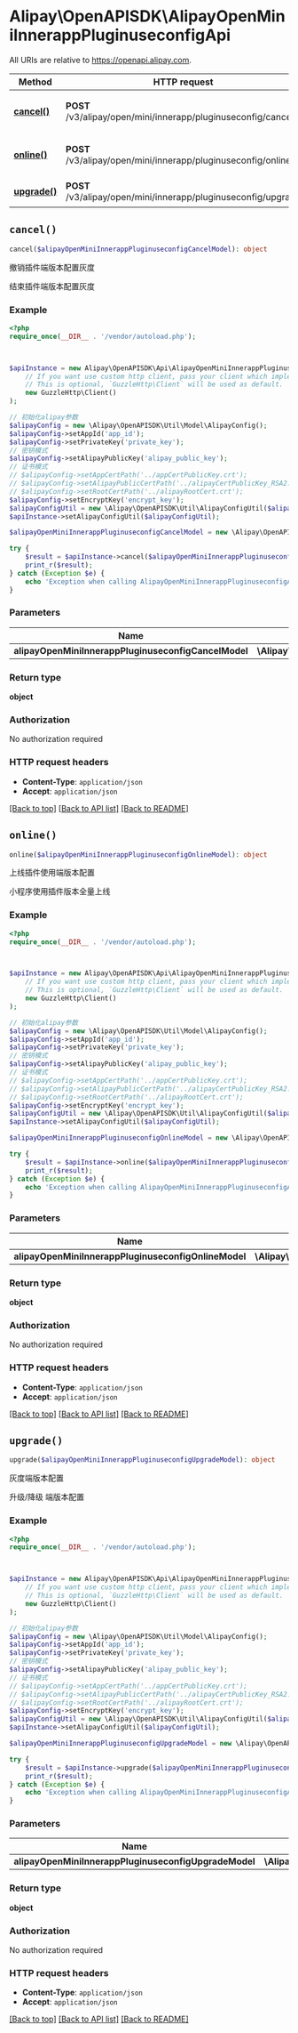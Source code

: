 # Alipay\OpenAPISDK\AlipayOpenMiniInnerappPluginuseconfigApi

All URIs are relative to https://openapi.alipay.com.

Method | HTTP request | Description
------------- | ------------- | -------------
[**cancel()**](AlipayOpenMiniInnerappPluginuseconfigApi.md#cancel) | **POST** /v3/alipay/open/mini/innerapp/pluginuseconfig/cancel | 撤销插件端版本配置灰度
[**online()**](AlipayOpenMiniInnerappPluginuseconfigApi.md#online) | **POST** /v3/alipay/open/mini/innerapp/pluginuseconfig/online | 上线插件使用端版本配置
[**upgrade()**](AlipayOpenMiniInnerappPluginuseconfigApi.md#upgrade) | **POST** /v3/alipay/open/mini/innerapp/pluginuseconfig/upgrade | 灰度端版本配置


## `cancel()`

```php
cancel($alipayOpenMiniInnerappPluginuseconfigCancelModel): object
```

撤销插件端版本配置灰度

结束插件端版本配置灰度

### Example

```php
<?php
require_once(__DIR__ . '/vendor/autoload.php');



$apiInstance = new Alipay\OpenAPISDK\Api\AlipayOpenMiniInnerappPluginuseconfigApi(
    // If you want use custom http client, pass your client which implements `GuzzleHttp\ClientInterface`.
    // This is optional, `GuzzleHttp\Client` will be used as default.
    new GuzzleHttp\Client()
);

// 初始化alipay参数
$alipayConfig = new \Alipay\OpenAPISDK\Util\Model\AlipayConfig();
$alipayConfig->setAppId('app_id');
$alipayConfig->setPrivateKey('private_key');
// 密钥模式
$alipayConfig->setAlipayPublicKey('alipay_public_key');
// 证书模式
// $alipayConfig->setAppCertPath('../appCertPublicKey.crt');
// $alipayConfig->setAlipayPublicCertPath('../alipayCertPublicKey_RSA2.crt');
// $alipayConfig->setRootCertPath('../alipayRootCert.crt');
$alipayConfig->setEncryptKey('encrypt_key');
$alipayConfigUtil = new \Alipay\OpenAPISDK\Util\AlipayConfigUtil($alipayConfig);
$apiInstance->setAlipayConfigUtil($alipayConfigUtil);

$alipayOpenMiniInnerappPluginuseconfigCancelModel = new \Alipay\OpenAPISDK\Model\AlipayOpenMiniInnerappPluginuseconfigCancelModel(); // \Alipay\OpenAPISDK\Model\AlipayOpenMiniInnerappPluginuseconfigCancelModel

try {
    $result = $apiInstance->cancel($alipayOpenMiniInnerappPluginuseconfigCancelModel);
    print_r($result);
} catch (Exception $e) {
    echo 'Exception when calling AlipayOpenMiniInnerappPluginuseconfigApi->cancel: ', $e->getMessage(), PHP_EOL;
}
```

### Parameters

Name | Type | Description  | Notes
------------- | ------------- | ------------- | -------------
 **alipayOpenMiniInnerappPluginuseconfigCancelModel** | **\Alipay\OpenAPISDK\Model\AlipayOpenMiniInnerappPluginuseconfigCancelModel**|  | [optional]

### Return type

**object**

### Authorization

No authorization required

### HTTP request headers

- **Content-Type**: `application/json`
- **Accept**: `application/json`

[[Back to top]](#) [[Back to API list]](../../README.md#api-endpoints)
[[Back to README]](../../README.md)

## `online()`

```php
online($alipayOpenMiniInnerappPluginuseconfigOnlineModel): object
```

上线插件使用端版本配置

小程序使用插件版本全量上线

### Example

```php
<?php
require_once(__DIR__ . '/vendor/autoload.php');



$apiInstance = new Alipay\OpenAPISDK\Api\AlipayOpenMiniInnerappPluginuseconfigApi(
    // If you want use custom http client, pass your client which implements `GuzzleHttp\ClientInterface`.
    // This is optional, `GuzzleHttp\Client` will be used as default.
    new GuzzleHttp\Client()
);

// 初始化alipay参数
$alipayConfig = new \Alipay\OpenAPISDK\Util\Model\AlipayConfig();
$alipayConfig->setAppId('app_id');
$alipayConfig->setPrivateKey('private_key');
// 密钥模式
$alipayConfig->setAlipayPublicKey('alipay_public_key');
// 证书模式
// $alipayConfig->setAppCertPath('../appCertPublicKey.crt');
// $alipayConfig->setAlipayPublicCertPath('../alipayCertPublicKey_RSA2.crt');
// $alipayConfig->setRootCertPath('../alipayRootCert.crt');
$alipayConfig->setEncryptKey('encrypt_key');
$alipayConfigUtil = new \Alipay\OpenAPISDK\Util\AlipayConfigUtil($alipayConfig);
$apiInstance->setAlipayConfigUtil($alipayConfigUtil);

$alipayOpenMiniInnerappPluginuseconfigOnlineModel = new \Alipay\OpenAPISDK\Model\AlipayOpenMiniInnerappPluginuseconfigOnlineModel(); // \Alipay\OpenAPISDK\Model\AlipayOpenMiniInnerappPluginuseconfigOnlineModel

try {
    $result = $apiInstance->online($alipayOpenMiniInnerappPluginuseconfigOnlineModel);
    print_r($result);
} catch (Exception $e) {
    echo 'Exception when calling AlipayOpenMiniInnerappPluginuseconfigApi->online: ', $e->getMessage(), PHP_EOL;
}
```

### Parameters

Name | Type | Description  | Notes
------------- | ------------- | ------------- | -------------
 **alipayOpenMiniInnerappPluginuseconfigOnlineModel** | **\Alipay\OpenAPISDK\Model\AlipayOpenMiniInnerappPluginuseconfigOnlineModel**|  | [optional]

### Return type

**object**

### Authorization

No authorization required

### HTTP request headers

- **Content-Type**: `application/json`
- **Accept**: `application/json`

[[Back to top]](#) [[Back to API list]](../../README.md#api-endpoints)
[[Back to README]](../../README.md)

## `upgrade()`

```php
upgrade($alipayOpenMiniInnerappPluginuseconfigUpgradeModel): object
```

灰度端版本配置

升级/降级 端版本配置

### Example

```php
<?php
require_once(__DIR__ . '/vendor/autoload.php');



$apiInstance = new Alipay\OpenAPISDK\Api\AlipayOpenMiniInnerappPluginuseconfigApi(
    // If you want use custom http client, pass your client which implements `GuzzleHttp\ClientInterface`.
    // This is optional, `GuzzleHttp\Client` will be used as default.
    new GuzzleHttp\Client()
);

// 初始化alipay参数
$alipayConfig = new \Alipay\OpenAPISDK\Util\Model\AlipayConfig();
$alipayConfig->setAppId('app_id');
$alipayConfig->setPrivateKey('private_key');
// 密钥模式
$alipayConfig->setAlipayPublicKey('alipay_public_key');
// 证书模式
// $alipayConfig->setAppCertPath('../appCertPublicKey.crt');
// $alipayConfig->setAlipayPublicCertPath('../alipayCertPublicKey_RSA2.crt');
// $alipayConfig->setRootCertPath('../alipayRootCert.crt');
$alipayConfig->setEncryptKey('encrypt_key');
$alipayConfigUtil = new \Alipay\OpenAPISDK\Util\AlipayConfigUtil($alipayConfig);
$apiInstance->setAlipayConfigUtil($alipayConfigUtil);

$alipayOpenMiniInnerappPluginuseconfigUpgradeModel = new \Alipay\OpenAPISDK\Model\AlipayOpenMiniInnerappPluginuseconfigUpgradeModel(); // \Alipay\OpenAPISDK\Model\AlipayOpenMiniInnerappPluginuseconfigUpgradeModel

try {
    $result = $apiInstance->upgrade($alipayOpenMiniInnerappPluginuseconfigUpgradeModel);
    print_r($result);
} catch (Exception $e) {
    echo 'Exception when calling AlipayOpenMiniInnerappPluginuseconfigApi->upgrade: ', $e->getMessage(), PHP_EOL;
}
```

### Parameters

Name | Type | Description  | Notes
------------- | ------------- | ------------- | -------------
 **alipayOpenMiniInnerappPluginuseconfigUpgradeModel** | **\Alipay\OpenAPISDK\Model\AlipayOpenMiniInnerappPluginuseconfigUpgradeModel**|  | [optional]

### Return type

**object**

### Authorization

No authorization required

### HTTP request headers

- **Content-Type**: `application/json`
- **Accept**: `application/json`

[[Back to top]](#) [[Back to API list]](../../README.md#api-endpoints)
[[Back to README]](../../README.md)
